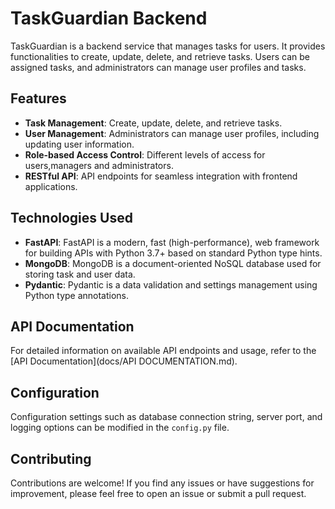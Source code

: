 # TaskGuardian Backend

TaskGuardian is a backend service that manages tasks for users. It provides functionalities to create, update, delete, and retrieve tasks. Users can be assigned tasks, and administrators can manage user profiles and tasks.

## Features

- **Task Management**: Create, update, delete, and retrieve tasks.
- **User Management**: Administrators can manage user profiles, including updating user information.
- **Role-based Access Control**: Different levels of access for users,managers and administrators.
- **RESTful API**: API endpoints for seamless integration with frontend applications.

## Technologies Used

- **FastAPI**: FastAPI is a modern, fast (high-performance), web framework for building APIs with Python 3.7+ based on standard Python type hints.
- **MongoDB**: MongoDB is a document-oriented NoSQL database used for storing task and user data.
- **Pydantic**: Pydantic is a data validation and settings management using Python type annotations.


## API Documentation

For detailed information on available API endpoints and usage, refer to the [API Documentation](docs/API DOCUMENTATION.md).

## Configuration

Configuration settings such as database connection string, server port, and logging options can be modified in the `config.py` file.

## Contributing

Contributions are welcome! If you find any issues or have suggestions for improvement, please feel free to open an issue or submit a pull request.
